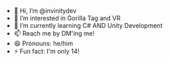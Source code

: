 - 👋 Hi, I’m @invinitydev
- 👀 I’m interested in Gorilla Tag and VR
- 🌱 I’m currently learning C# AND Unity Development
- 📫 Reach me by DM'ing me!
- 😄 Pronouns: he/him
- ⚡ Fun fact: I'm only 14!

<!---
invinitydev/invinitydev is a ✨ special ✨ repository because its `README.md` (this file) appears on your GitHub profile.
You can click the Preview link to take a look at your changes.
--->
